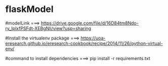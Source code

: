 # flaskModel
#modelLink ===> https://drive.google.com/file/d/16D84tm8Ndo-ry_IplxfPSFdt-XEBgNli/view?usp=sharing




#Install the virtualenv package ===>   https://uoa-eresearch.github.io/eresearch-cookbook/recipe/2014/11/26/python-virtual-env/




#command to install dependencies ===>  pip install -r requirements.txt
